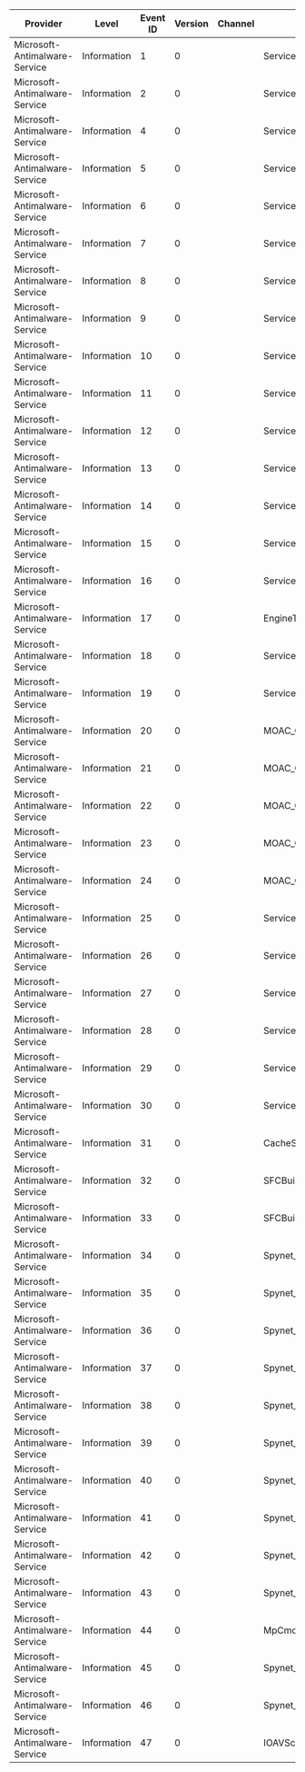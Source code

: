Provider                       |  Level        |  Event ID  |  Version  |  Channel  |  Task                            |  Opcode  |  Keyword  |  Message
-------------------------------|---------------|------------|-----------|-----------|----------------------------------|----------|-----------|---------
Microsoft-Antimalware-Service  |  Information  |  1         |  0        |           |  ServiceOnDemandScan             |  Start   |           |
Microsoft-Antimalware-Service  |  Information  |  2         |  0        |           |  ServiceOnDemandScan             |  Stop    |           |
Microsoft-Antimalware-Service  |  Information  |  4         |  0        |           |  ServiceCacheBuild               |  Start   |           |
Microsoft-Antimalware-Service  |  Information  |  5         |  0        |           |  ServiceCacheBuild               |  Stop    |           |
Microsoft-Antimalware-Service  |  Information  |  6         |  0        |           |  ServiceLoadEngine               |  Start   |           |
Microsoft-Antimalware-Service  |  Information  |  7         |  0        |           |  ServiceLoadEngine               |  Stop    |           |
Microsoft-Antimalware-Service  |  Information  |  8         |  0        |           |  ServiceReloadEngine             |  Start   |           |
Microsoft-Antimalware-Service  |  Information  |  9         |  0        |           |  ServiceReloadEngine             |  Stop    |           |
Microsoft-Antimalware-Service  |  Information  |  10        |  0        |           |  ServiceSync                     |  Start   |           |
Microsoft-Antimalware-Service  |  Information  |  11        |  0        |           |  ServiceSync                     |  Stop    |           |
Microsoft-Antimalware-Service  |  Information  |  12        |  0        |           |  ServiceAsync                    |  Start   |           |
Microsoft-Antimalware-Service  |  Information  |  13        |  0        |           |  ServiceAsync                    |  Stop    |           |
Microsoft-Antimalware-Service  |  Information  |  14        |  0        |           |  ServiceShutdown                 |          |           |
Microsoft-Antimalware-Service  |  Information  |  15        |  0        |           |  ServiceProcessScan              |  Start   |           |
Microsoft-Antimalware-Service  |  Information  |  16        |  0        |           |  ServiceProcessScan              |  Stop    |           |
Microsoft-Antimalware-Service  |  Information  |  17        |  0        |           |  EngineTask                      |          |           |
Microsoft-Antimalware-Service  |  Information  |  18        |  0        |           |  ServiceTask                     |          |           |
Microsoft-Antimalware-Service  |  Information  |  19        |  0        |           |  ServiceClean                    |          |           |
Microsoft-Antimalware-Service  |  Information  |  20        |  0        |           |  MOAC_CacheHit                   |          |           |
Microsoft-Antimalware-Service  |  Information  |  21        |  0        |           |  MOAC_CacheMiss                  |          |           |
Microsoft-Antimalware-Service  |  Information  |  22        |  0        |           |  MOAC_CacheAdd                   |          |           |
Microsoft-Antimalware-Service  |  Information  |  23        |  0        |           |  MOAC_CacheDelete                |          |           |
Microsoft-Antimalware-Service  |  Information  |  24        |  0        |           |  MOAC_CacheFlush                 |          |           |
Microsoft-Antimalware-Service  |  Information  |  25        |  0        |           |  ServiceRoutineCleanup           |          |           |
Microsoft-Antimalware-Service  |  Information  |  26        |  0        |           |  ServiceRoutineVerification      |          |           |
Microsoft-Antimalware-Service  |  Information  |  27        |  0        |           |  ServiceRoutineCacheMaintenance  |          |           |
Microsoft-Antimalware-Service  |  Information  |  28        |  0        |           |  ServiceVersion                  |          |           |
Microsoft-Antimalware-Service  |  Information  |  29        |  0        |           |  ServiceEngineUpdate             |  Start   |           |
Microsoft-Antimalware-Service  |  Information  |  30        |  0        |           |  ServiceEngineUpdate             |  Stop    |           |
Microsoft-Antimalware-Service  |  Information  |  31        |  0        |           |  CacheState                      |          |           |
Microsoft-Antimalware-Service  |  Information  |  32        |  0        |           |  SFCBuild                        |  Start   |           |
Microsoft-Antimalware-Service  |  Information  |  33        |  0        |           |  SFCBuild                        |  Stop    |           |
Microsoft-Antimalware-Service  |  Information  |  34        |  0        |           |  Spynet_EventSpynetRequired      |          |           |
Microsoft-Antimalware-Service  |  Information  |  35        |  0        |           |  Spynet_EventCloudRequest        |          |           |
Microsoft-Antimalware-Service  |  Information  |  36        |  0        |           |  Spynet_EventSendTelemetry       |          |           |
Microsoft-Antimalware-Service  |  Information  |  37        |  0        |           |  Spynet_MpCmdRunStart            |          |           |
Microsoft-Antimalware-Service  |  Information  |  38        |  0        |           |  Spynet_GenerateReportStart      |          |           |
Microsoft-Antimalware-Service  |  Information  |  39        |  0        |           |  Spynet_GenerateReportComplete   |          |           |
Microsoft-Antimalware-Service  |  Information  |  40        |  0        |           |  Spynet_HandleResponseStart      |          |           |
Microsoft-Antimalware-Service  |  Information  |  41        |  0        |           |  Spynet_HandleResponseComplete   |          |           |
Microsoft-Antimalware-Service  |  Information  |  42        |  0        |           |  Spynet_SendReportStart          |          |           |
Microsoft-Antimalware-Service  |  Information  |  43        |  0        |           |  Spynet_SendReportComplete       |          |           |
Microsoft-Antimalware-Service  |  Information  |  44        |  0        |           |  MpCmdRun_CreateProcess          |          |           |
Microsoft-Antimalware-Service  |  Information  |  45        |  0        |           |  Spynet_MpCmdRunCreateTimer      |          |           |
Microsoft-Antimalware-Service  |  Information  |  46        |  0        |           |  Spynet_MpCmdRunTimerTrigger     |          |           |
Microsoft-Antimalware-Service  |  Information  |  47        |  0        |           |  IOAVScanTriggered               |  Start   |           |